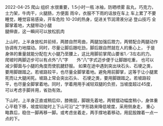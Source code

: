 
2022-04-25
爬山
组织
水很重要，1.5小时一瓶
冰袖，防晒喷雾
盐丸，巧克力，士力架，牛肉干，火腿肠，方便面
雨伞，衣服不下雨的话放在车上
车上累了不要睡觉，睡觉容易感染，开车危险
10-20的热身，促进关节润滑液分泌
登山技巧  全脚掌着地，大腿带动小腿  
腿伸直，这一瞬间可以放松肌肉

上山时，上半身放松并前倾，两膝自然弯曲，两腿加强后蹬力，两臂配合两腿动作协调有力地摆动。同时，尽量让脚后跟吃劲，脚后跟自然就在人的重心上，
于是身体的重量就能分配在大小腿乃至腰上，这比用脚前掌爬山要省1／3左右的力。爬坡时两脚迈步可以有点外“八”字　　外“八”字式迈步便于让脚跟吃重，
也可以减少脚面与小腿的角度而使肌腱舒服。
如果在途中遇到突出块石头、石埂之类，要用脚跟踏之。若坡路较平，也尽量全脚掌着地。避免用前脚掌，这等于让小腿累死而让大腿闲死。坡路上常会突出石头、
石埂之类，要用脚跟踏之。若坡路较平，也尽量全脚掌着地。同时，学着用用手减轻双腿的负担，当坡度超过45度，可以考虑手脚并用，省劲有效。

下山时，上半身正直或稍后仰，膝微屈，脚跟先着地，两臂摆动幅度稍小，身体重心平稳下移，坡度较陡时上下山可沿"之"字形路来降低坡度，采用侧身走，
重心略靠后，稳住一脚再移一脚。或考虑坐着走，两手撑地着移动，用屁股蹭着一点一点的下。




